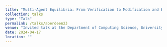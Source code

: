 ```yaml
---
title: "Multi-Agent Equilibria: From Verification to Modification and Beyond"
collection: talks
type: "Talk"
permalink: /talks/aberdeen23
venue: "Invited talk at the Department of Computing Science, University of Aberdeen"
date: 2024-04-17
location: ""
---
```

